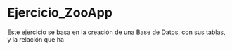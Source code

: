 # Ejercicio_ZooApp
Este ejercicio se basa en la creación de una Base de Datos, con sus tablas, y la relación que ha
